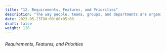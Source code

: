 ```yaml
---
title: "12. Requirements, Features, and Priorities"
description: "The way people, teams, groups, and departments are organized and work together."
date: 2023-05-23T00:00:00+05:00
draft: false
weight: 120
---
```


###### Requirements, Features, and Priorities



